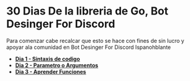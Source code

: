 # 30 Dias De la libreria de Go, Bot Desinger For Discord

Para comenzar cabe recalcar que esto se hace con fines de sin lucro y apoyar ala comunidad en Bot Desinger For Discord Ispanohblante


- [**Dia 1 - Sintaxis de codigo**](#)<br>
- [**Dia 2 - Parametro o Argumentos**](#)<br>
- [**Dia 3 - Aprender Funciones**](#)<br>
